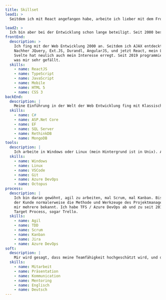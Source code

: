 ```yaml
---
title: Skillset
lead1: >
  Seitdem ich mit React angefangen habe, arbeite ich lieber mit dem Front End.

lead2: >
  Ich bin aber bei der Entwicklung schon lange beteiligt. Seit 2000 beschäftige ich mich schwerpunktmäẞig mit Web Applikationen. Mein Hintergrund is Full Stack. Die Vielfalt der damit verbundenen Sprachen und Techniken, und ihre koninuierende Weiterentwicklung hält mein Interesse wach, und weckt bei mir immer Neugier. Neue Techniken ermöglichen auch bessere Lösungen für die Benutzer meiner Software.
frontEnd:
  description: >
    Ich fing mit der Web Entwicklung 2000 an. Seitdem ich AJAX entdeckt habe, handelt es sich hauptsächlich um SPAs.
    Nachher JQuery, Ext.JS, Durandl, AngularJS, und jetzt React, mein Lieblingsframework (strenggenommen kein Framework sondern eine Programmbibliothek!). Ich probiere im Moment auch NextJS, worauf diese Website läuft.
    Svelte hat neulich auch mein Interesse erregt. Seit 2019 programmiere ich überwiegend mit TypeScript, 
    was mir sehr gefällt.
  skills:
    - name: ReactJS
    - name: TypeScript
    - name: JavaScript
    - name: Mobile
    - name: HTML 5
    - name: CSS 3
backEnd:
  description: |
    Meine Einführung in der Welt der Web Entwicklung fing mit Klassische ASP an, dannach mit ASP.Net Core mit C#. Meine Erfahrung mit SQL Server reicht bis zu 2000 zurück. Ich habe aber auch mit NoSQL Datenbanken wie MongoDB und RethinkDB gearbeitet. Als ORM habe ich vorwiegend Entity Framework angewandt aber auch gelegentlich NHibernate oder Dapper.
  skills:
    - name: C#
    - name: ASP.Net Core
    - name: EF
    - name: SQL Server
    - name: RethinkDB
    - name: MongoDB
tools:
  description: |
    Ich arbeite in Windows oder Linux (mein Hintergrund ist in Unix). Als Texteditor gebrauche ich VSCode oder Visual Studio. Git (GitHub, GitLab, BitBucket) für Quellcodeverwaltung, und mehere Systeme für CI and Releasemanagement zB Gitlab, TFS, Azure DevOps, Octopus Deploy. Bezüglich der Cloud habe ich neulich kurz mit AWS bearbeitet, auch mit Azure experimentiert. Ich bin mit Docker und Kubernetes auch vertraut.
  skills:
    - name: Windows
    - name: Linux
    - name: VSCode
    - name: Git
    - name: Azure DevOps
    - name: Octopus
process:
  description: |
    Ich bin daran gewöhnt, agil zu arbeiten, mal Scrum, mal Kanban. Bis zu meiner Ankunft in ein Projektteam hat 
    der Kunde normalerweise die Methode und Werkzeuge des Projektmanagements schon festgelegt. Aus dem Grund sind
    mir mehrere bekannt. Ich habe TFS / Azure DevOps ab und zu seit 2012 benutzt, Jira mehrmals seit 2014, Shortcut,
    Target Process, sogar Trello.
  skills:
    - name: Agil
    - name: TDD
    - name: Scrum
    - name: Kanban
    - name: Jira
    - name: Azure DevOps
soft:
  description: |
    Mir wird gesagt, dass meine Teamfähigkeit hochgeschätzt wird, und dass ich dazu einen positiven Betrag bringe, der die Arbeit des Teams ergänzen. Wenn ich überhaupt Anregungen gebe, sind sie konstruktiv formuliert. Ich bin pragmatisch. Mitarbeit, Paarprogrammierung, Mentoring, Presentätion und (vielleicht auẞergewöhnlich) Dokumentation gefallen mir. Ich habe oft in multinationalen Teams gearbeitet, eine solche Umgebung gefällt mir auch.  
  skills:
    - name: Mitarbeit
    - name: Präsentation
    - name: Kommunication
    - name: Mentoring
    - name: Englisch
    - name: Deutsch
---
```


